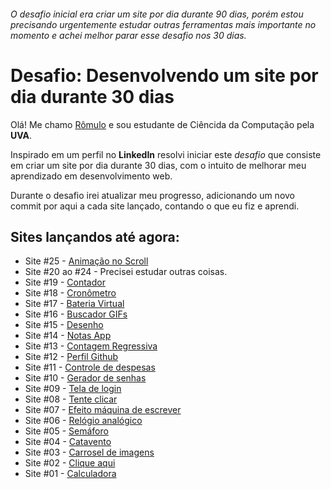 ###### O desafio inicial era criar um site por dia durante 90 dias, porém estou precisando urgentemente estudar outras ferramentas mais importante no momento e achei melhor parar esse desafio nos 30 dias.

# Desafio: Desenvolvendo um site por dia durante 30 dias

Olá! Me chamo [Rômulo](https://www.linkedin.com/in/romulolss/) e sou estudante de Ciêncida da Computação pela **UVA**.

Inspirado em um perfil no **LinkedIn** resolvi iniciar este _desafio_ que consiste em criar um site por dia durante 30 dias, com o intuito de melhorar meu aprendizado em desenvolvimento web.

Durante o desafio irei atualizar meu progresso, adicionando um novo commit por aqui a cada site lançado, contando o que eu fiz e aprendi.

## Sites lançandos até agora:

- Site #25 - [Animação no Scroll](https://romulohe4rt.github.io/90sites90days/90sites-challenge/25-animacao-no-scroll)
- Site #20 ao #24 - Precisei estudar outras coisas.
- Site #19 - [Contador](https://romulohe4rt.github.io/90sites90days/90sites-challenge/19-contador)
- Site #18 - [Cronômetro](https://romulohe4rt.github.io/90sites90days/90sites-challenge/18-cronometro)
- Site #17 - [Bateria Virtual](https://romulohe4rt.github.io/90sites90days/90sites-challenge/17-bateria-virtual)
- Site #16 - [Buscador GIFs](https://romulohe4rt.github.io/90sites90days/90sites-challenge/16-buscador-gifs)
- Site #15 - [Desenho](https://romulohe4rt.github.io/90sites90days/90sites-challenge/15-desenho)
- Site #14 - [Notas App](https://romulohe4rt.github.io/90sites90days/90sites-challenge/14-notas-app)
- Site #13 - [Contagem Regressiva](https://romulohe4rt.github.io/90sites90days/90sites-challenge/13-contagem-regressiva)
- Site #12 - [Perfil Github](https://romulohe4rt.github.io/90sites90days/90sites-challenge/12-perfil-github)
- Site #11 - [Controle de despesas](https://romulohe4rt.github.io/90sites90days/90sites-challenge/11-controle-de-despesas)
- Site #10 - [Gerador de senhas](https://romulohe4rt.github.io/90sites90days/90sites-challenge/10-gerador-de-senhas)
- Site #09 - [Tela de login](https://romulohe4rt.github.io/90sites90days/90sites-challenge/09-teladelogin)
- Site #08 - [Tente clicar](https://romulohe4rt.github.io/90sites90days/90sites-challenge/08-tenteclicar)
- Site #07 - [Efeito máquina de escrever](https://romulohe4rt.github.io/90sites90days/90sites-challenge/07-maquinadeescrever)
- Site #06 - [Relógio analógico](https://romulohe4rt.github.io/90sites90days/90sites-challenge/06-relogioanalogico)
- Site #05 - [Semáforo](https://romulohe4rt.github.io/90sites90days/90sites-challenge/05-semaforo)
- Site #04 - [Catavento](https://romulohe4rt.github.io/90sites90days/90sites-challenge/04-catavento)
- Site #03 - [Carrosel de imagens](https://romulohe4rt.github.io/90sites90days/90sites-challenge/03-carroseldeimagens)
- Site #02 - [Clique aqui](https://romulohe4rt.github.io/90sites90days/90sites-challenge/02-cliqueaqui/)
- Site #01 - [Calculadora](https://romulohe4rt.github.io/90sites90days/90sites-challenge/01-calculadora/)
